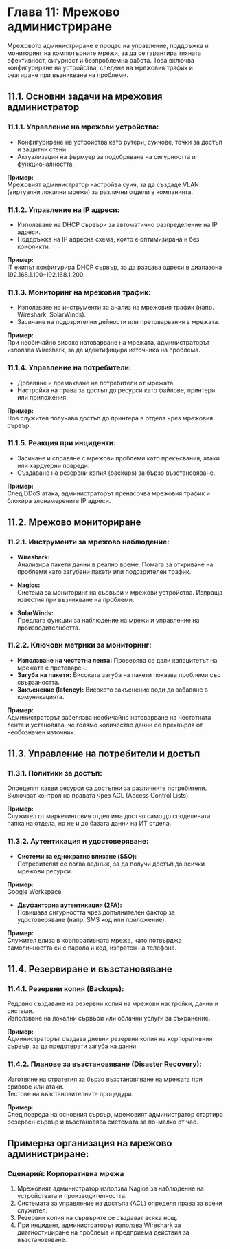 
# Глава 11: Мрежово администриране

Мрежовото администриране е процес на управление, поддръжка и мониторинг на компютърните мрежи, за да се гарантира тяхната ефективност, сигурност и безпроблемна работа. Това включва конфигуриране на устройства, следене на мрежовия трафик и реагиране при възникване на проблеми.

## 11.1. Основни задачи на мрежовия администратор

### 11.1.1. Управление на мрежови устройства:
- Конфигуриране на устройства като рутери, суичове, точки за достъп и защитни стени.
- Актуализация на фърмуер за подобряване на сигурността и функционалността.

**Пример:**  
Мрежовият администратор настройва суич, за да създаде VLAN (виртуални локални мрежи) за различни отдели в компанията.

### 11.1.2. Управление на IP адреси:
- Използване на DHCP сървъри за автоматично разпределение на IP адреси.
- Поддръжка на IP адресна схема, която е оптимизирана и без конфликти.

**Пример:**  
IT екипът конфигурира DHCP сървър, за да раздава адреси в диапазона 192.168.1.100–192.168.1.200.

### 11.1.3. Мониторинг на мрежовия трафик:
- Използване на инструменти за анализ на мрежовия трафик (напр. Wireshark, SolarWinds).
- Засичане на подозрителни дейности или претоварвания в мрежата.

**Пример:**  
При необичайно високо натоварване на мрежата, администраторът използва Wireshark, за да идентифицира източника на проблема.

### 11.1.4. Управление на потребители:
- Добавяне и премахване на потребители от мрежата.
- Настройка на права за достъп до ресурси като файлове, принтери или приложения.

**Пример:**  
Нов служител получава достъп до принтера в отдела чрез мрежовия сървър.

### 11.1.5. Реакция при инциденти:
- Засичане и справяне с мрежови проблеми като прекъсвания, атаки или хардуерни повреди.
- Създаване на резервни копия (backups) за бързо възстановяване.

**Пример:**  
След DDoS атака, администраторът пренасочва мрежовия трафик и блокира злонамерените IP адреси.

## 11.2. Мрежово мониториране

### 11.2.1. Инструменти за мрежово наблюдение:
- **Wireshark:**  
  Анализира пакети данни в реално време. Помага за откриване на проблеми като загубени пакети или подозрителен трафик.

- **Nagios:**  
  Система за мониторинг на сървъри и мрежови устройства. Изпраща известия при възникване на проблеми.

- **SolarWinds:**  
  Предлага функции за наблюдение на мрежи и управление на производителността.

### 11.2.2. Ключови метрики за мониторинг:
- **Използване на честотна лента:** Проверява се дали капацитетът на мрежата е претоварен.
- **Загуба на пакети:** Високата загуба на пакети показва проблеми със свързаността.
- **Закъснение (latency):** Високото закъснение води до забавяне в комуникацията.

**Пример:**  
Администраторът забелязва необичайно натоварване на честотната лента и установява, че голямо количество данни се прехвърля от необозначен източник.

## 11.3. Управление на потребители и достъп

### 11.3.1. Политики за достъп:
Определят какви ресурси са достъпни за различните потребители. Включват контрол на правата чрез ACL (Access Control Lists).

**Пример:**  
Служител от маркетинговия отдел има достъп само до споделената папка на отдела, но не и до базата данни на ИТ отдела.

### 11.3.2. Аутентикация и удостоверяване:
- **Системи за еднократно влизане (SSO):**  
  Потребителят се логва веднъж, за да получи достъп до всички мрежови ресурси.

**Пример:**  
Google Workspace.

- **Двуфакторна аутентикация (2FA):**  
  Повишава сигурността чрез допълнителен фактор за удостоверяване (напр. SMS код или приложение).

**Пример:**  
Служител влиза в корпоративната мрежа, като потвърджа самоличността си с парола и код, изпратен на телефона.

## 11.4. Резервиране и възстановяване

### 11.4.1. Резервни копия (Backups):
Редовно създаване на резервни копия на мрежови настройки, данни и системи.  
Използване на локални сървъри или облачни услуги за съхранение.

**Пример:**  
Администраторът създава дневни резервни копия на корпоративния сървър, за да предотврати загуба на данни.

### 11.4.2. Планове за възстановяване (Disaster Recovery):
Изготвяне на стратегия за бързо възстановяване на мрежата при сривове или атаки.  
Тестове на възстановителните процедури.

**Пример:**  
След повреда на основния сървър, мрежовият администратор стартира резервен сървър и възстановява системата за по-малко от час.

## Примерна организация на мрежово администриране:

### Сценарий: Корпоративна мрежа
1. Мрежовият администратор използва Nagios за наблюдение на устройствата и производителността.
2. Системата за управление на достъпа (ACL) определя права за всеки служител.
3. Резервни копия на сървърите се създават всяка нощ.
4. При инцидент, администраторът използва Wireshark за диагностициране на проблема и предприема действия за възстановяване.
